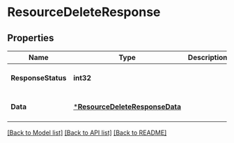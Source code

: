 # ResourceDeleteResponse

## Properties
Name | Type | Description | Notes
------------ | ------------- | ------------- | -------------
**ResponseStatus** | **int32** |  | [optional] [default to null]
**Data** | [***ResourceDeleteResponseData**](ResourceDeleteResponse_data.md) |  | [optional] [default to null]

[[Back to Model list]](../README.md#documentation-for-models) [[Back to API list]](../README.md#documentation-for-api-endpoints) [[Back to README]](../README.md)

